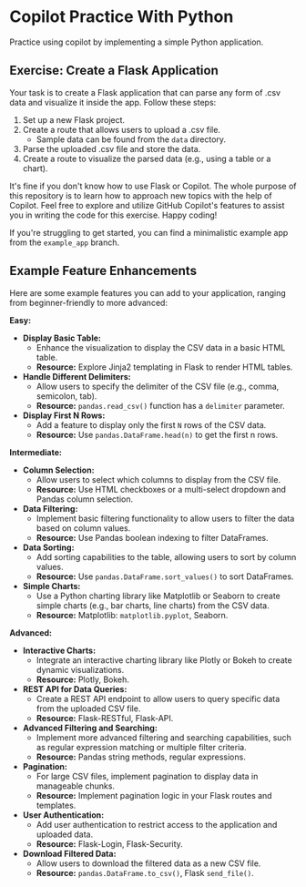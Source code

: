 # Copilot Practice With Python

Practice using copilot by implementing a simple Python application.

## Exercise: Create a Flask Application

Your task is to create a Flask application that can parse any form of .csv data and visualize it inside the app. Follow these steps:

1. Set up a new Flask project.
2. Create a route that allows users to upload a .csv file.
    * Sample data can be found from the `data` directory.
3. Parse the uploaded .csv file and store the data.
4. Create a route to visualize the parsed data (e.g., using a table or a chart).

It's fine if you don't know how to use Flask or Copilot. The whole purpose of this repository is to learn how
to approach new topics with the help of Copilot.
Feel free to explore and utilize GitHub Copilot's features to assist you in writing the code for this exercise. Happy coding!

If you're struggling to get started, you can find a minimalistic example app from the `example_app` branch.

## Example Feature Enhancements

Here are some example features you can add to your application, ranging from beginner-friendly to more advanced:

**Easy:**

* **Display Basic Table:**
    * Enhance the visualization to display the CSV data in a basic HTML table.
    * **Resource:** Explore Jinja2 templating in Flask to render HTML tables.
* **Handle Different Delimiters:**
    * Allow users to specify the delimiter of the CSV file (e.g., comma, semicolon, tab).
    * **Resource:** `pandas.read_csv()` function has a `delimiter` parameter.
* **Display First N Rows:**
    * Add a feature to display only the first `N` rows of the CSV data.
    * **Resource:** Use `pandas.DataFrame.head(n)` to get the first n rows.

**Intermediate:**

* **Column Selection:**
    * Allow users to select which columns to display from the CSV file.
    * **Resource:** Use HTML checkboxes or a multi-select dropdown and Pandas column selection.
* **Data Filtering:**
    * Implement basic filtering functionality to allow users to filter the data based on column values.
    * **Resource:** Use Pandas boolean indexing to filter DataFrames.
* **Data Sorting:**
    * Add sorting capabilities to the table, allowing users to sort by column values.
    * **Resource:** Use `pandas.DataFrame.sort_values()` to sort DataFrames.
* **Simple Charts:**
    * Use a Python charting library like Matplotlib or Seaborn to create simple charts (e.g., bar charts, line charts) from the CSV data.
    * **Resource:** Matplotlib: `matplotlib.pyplot`, Seaborn.

**Advanced:**

* **Interactive Charts:**
    * Integrate an interactive charting library like Plotly or Bokeh to create dynamic visualizations.
    * **Resource:** Plotly, Bokeh.
* **REST API for Data Queries:**
    * Create a REST API endpoint to allow users to query specific data from the uploaded CSV file.
    * **Resource:** Flask-RESTful, Flask-API.
* **Advanced Filtering and Searching:**
    * Implement more advanced filtering and searching capabilities, such as regular expression matching or multiple filter criteria.
    * **Resource:** Pandas string methods, regular expressions.
* **Pagination:**
    * For large CSV files, implement pagination to display data in manageable chunks.
    * **Resource:** Implement pagination logic in your Flask routes and templates.
* **User Authentication:**
    * Add user authentication to restrict access to the application and uploaded data.
    * **Resource:** Flask-Login, Flask-Security.
* **Download Filtered Data:**
    * Allow users to download the filtered data as a new CSV file.
    * **Resource:** `pandas.DataFrame.to_csv()`, Flask `send_file()`.
